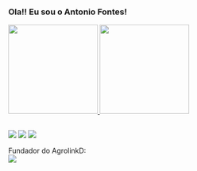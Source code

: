 ### Ola!! Eu sou o Antonio Fontes!

<div>
<a href="https://beacons.ai/rafaballerini">
<img height="180em" src="https://github-readme-stats.vercel.app/api?username=AntonioFontess&show_icons=true&theme=dracula&include_all_commits=true&count_private=true"/>
<img height="180em" src="https://github-readme-stats.vercel.app/api/top-langs/?username=AntonioFontess&layout=compact&langs_count=16&theme=dracula"/>
  
##
<div>
  
  <a href="https://instagram.com/antoniofontess" target="_blank"><img src="https://img.shields.io/badge/-Instagram-%23E4405F?style=for-the-badge&logo=instagram&logoColor=white" target="_blank"></a>
  <a href = "mailto:antoniomfontes33@gmail.com"><img src="https://img.shields.io/badge/-Gmail-%23333?style=for-the-badge&logo=gmail&logoColor=white" target="_blank"></a>
  <a href="https://www.linkedin.com/in/antonio-fontes-15a1482b6/" target="_blank"><img src="https://img.shields.io/badge/-LinkedIn-%230077B5?style=for-the-badge&logo=linkedin&logoColor=white" target="_blank"></a> 
</div>

Fundador do AgrolinkD:  
<a href="https://agrolinkd.com/" target="_blank">
  <img src="https://img.shields.io/badge/-AgrolinkD-%2300A650?style=for-the-badge&logo=internet-explorer&logoColor=white" target="_blank">
</a>


